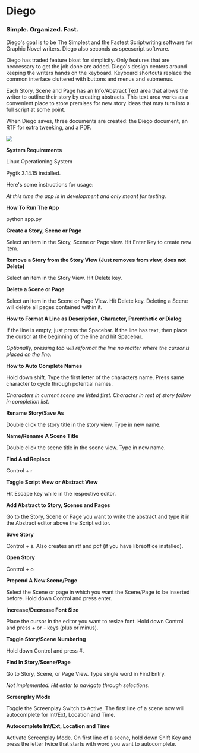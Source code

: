# Diego

<h3>Simple. Organized. Fast.</h3>

Diego's goal is to be The Simplest and the Fastest Scriptwriting software for Graphic Novel writers. Diego also seconds as specscript software.

Diego has traded feature bloat for simplicity. Only features that are neccessary to get the job done are added. Diego's design centers around keeping the writers hands on the keyboard. Keyboard shortcuts replace the common interface cluttered with buttons and menus and submenus.

Each Story, Scene and Page has an Info/Abstract Text area that allows the writer to outline their story by creating abstracts. This text area works as a  convenient place to store premises for new story ideas that may turn into a full script at some point.

When Diego saves, three documents are created: the Diego document, an RTF for extra tweeking, and a PDF.

<img src="http://specscripter.com/screenshot.png">

<b>System Requirements</b>

Linux Operationing System

Pygtk 3.14.15 installed.

Here's some instructions for usage:

<i>At this time the app is in development and only meant for testing.</i>

<b>How To Run The App</b>

python app.py

<b>Create a Story, Scene or Page</b>

Select an item in the Story, Scene or Page view. Hit Enter Key to create new item.

<b>Remove a Story from the Story View (Just removes from view, does not Delete)</b>

Select an item in the Story View. Hit Delete key.

<b>Delete a Scene or Page</b>

Select an item in the Scene or Page View. Hit Delete key. Deleting a Scene will delete all pages contained within it.

<b>How to Format A Line as Description, Character, Parenthetic or Dialog</b>

If the line is empty, just press the Spacebar. If the line has text, then place the cursor at the beginning of the line and hit Spacebar.

<i>Optionally, pressing tab will reformat the line no matter where the cursor is placed on the line.</i>

<b>How to Auto Complete Names</b>

Hold down shift. Type the first letter of the characters name. Press same character to cycle through potential names.

<i>Characters in current scene are listed first. Character in rest of story follow in completion list.</i>

<b>Rename Story/Save As</b>

Double click the story title in the story view. Type in new name.

<b>Name/Rename A Scene Title</b>

Double click the scene title in the scene view. Type in new name.

<b>Find And Replace</b>

Control + r

<b>Toggle Script View or Abstract View</b>

Hit Escape key while in the respective editor.

<b>Add Abstract to Story, Scenes and Pages</b>

Go to the Story, Scene or Page you want to write the abstract and type it in the Abstract editor above the Script editor.

<b>Save Story</b>

Control + s.  Also creates an rtf and pdf (if you have libreoffice installed).

<b>Open Story</b>

Control + o

<b>Prepend A New Scene/Page</b>

Select the Scene or page in which you want the Scene/Page to be inserted before.  Hold down Control and press enter.

<b>Increase/Decrease Font Size</b>

Place the cursor in the editor you want to resize font. Hold down Control and press + or - keys (plus or minus).

<b>Toggle Story/Scene Numbering</b>

Hold down Control and press #.

<b>Find In Story/Scene/Page</b>

Go to Story, Scene, or Page View. Type single word in Find Entry.

<i>Not implemented. Hit enter to navigate through selections.</i>

<b>Screenplay Mode</b>

Toggle the Screenplay Switch to Active. The first line of a scene now will autocomplete for Int/Ext, Location and Time.

<b>Autocomplete Int/Ext, Location and Time</b>

Activate Screenplay Mode. On first line of a scene, hold down Shift Key and press the letter twice that starts with word you want to autocomplete.